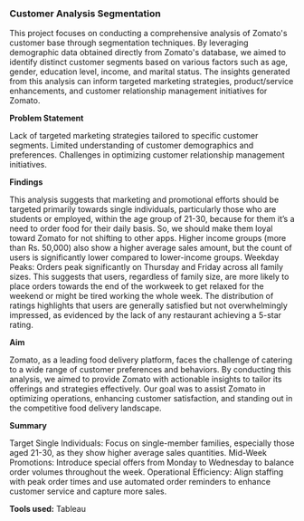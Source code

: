 <h3>Customer Analysis Segmentation</h3>

This project focuses on conducting a comprehensive analysis of Zomato's customer base through segmentation techniques. By leveraging demographic data obtained directly from Zomato's database, we aimed to identify distinct customer segments based on various factors such as age, gender, education level, income, and marital status. The insights generated from this analysis can inform targeted marketing strategies, product/service enhancements, and customer relationship management initiatives for Zomato.

<b>Problem Statement</b>

Lack of targeted marketing strategies tailored to specific customer segments.
Limited understanding of customer demographics and preferences.
Challenges in optimizing customer relationship management initiatives.

<b>Findings</b>

This analysis suggests that marketing and promotional efforts should be targeted 
primarily towards single individuals, particularly those who are students or 
employed, within the age group of 21-30, because for them it’s a need to order food 
for their daily basis. So, we should make them loyal toward Zomato for not shifting 
to other apps.
Higher income groups (more than Rs. 50,000) also show a higher average sales 
amount, but the count of users is significantly lower compared to lower-income 
groups.
Weekday Peaks: Orders peak significantly on Thursday and Friday across all family 
sizes. This suggests that users, regardless of family size, are more likely to place 
orders towards the end of the workweek to get relaxed for the weekend or might be 
tired working the whole week.
The distribution of ratings highlights that users are generally satisfied but not 
overwhelmingly impressed, as evidenced by the lack of any restaurant achieving a 
5-star rating. 

<b>Aim</b>

Zomato, as a leading food delivery platform, faces the challenge of catering to a wide range of customer preferences and behaviors. By conducting this analysis, we aimed to provide Zomato with actionable insights to tailor its offerings and strategies effectively. Our goal was to assist Zomato in optimizing operations, enhancing customer satisfaction, and standing out in the competitive food delivery landscape.

<b>Summary</b>

Target Single Individuals: Focus on single-member families, especially those aged 
21-30, as they show higher average sales quantities. Mid-Week Promotions: Introduce special offers from Monday to Wednesday to balance order volumes throughout the week. Operational Efficiency: Align staffing with peak order times and use automated 
order reminders to enhance customer service and capture more sales. 

<b>Tools used:</b> 
Tableau 

